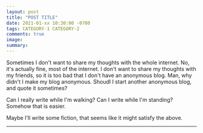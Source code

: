 ```yaml
---
layout: post
title: "POST TITLE"
date: 2021-01-xx 10:30:00 -0700
tags: CATEGORY-1 CATEGORY-2
comments: true
image:
summary:
---
```

Sometimes I don't want to share my thoughts with the whole internet. No, it's actually fine, most of the internet. I don't want to share my thoughts with my friends, so it is too bad that I don't have an anonymous blog. Man, why didn't I make my blog anonymous. Shoudl I start another anonymous blog, and quote it sometimes?

Can I really write while I'm walking? Can I write while I'm standing? Somehow that is easier.

Maybe I'll write some fiction, that seems like it might satisfy the above.

***
